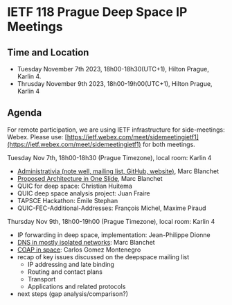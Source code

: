 # IETF 118 Prague Deep Space IP Meetings

## Time and Location
- Tuesday November 7th 2023, 18h00-18h30(UTC+1), Hilton Prague, Karlin 4. 
- Thrusday November 9th 2023, 18h00-19h00(UTC+1), Hilton Prague, Karlin 4 

## Agenda
For remote participation, we are using IETF infrastructure for side-meetings: Webex. Please use: [https://ietf.webex.com/meet/sidemeetingietf1](https://ietf.webex.com/meet/sidemeetingietf1) for both meetings.

Tuesday Nov 7th, 18h00-18h30 (Prague Timezone), local room: Karlin 4

- [Administrativia (note well, mailing list, GitHub, website)](ietf118-deepspace-blanchet.pdf), Marc Blanchet
- [Proposed Architecture in One Slide](ietf118-deepspace-blanchet.pdf), Marc Blanchet
- QUIC for deep space: Christian Huitema
- QUIC deep space analysis project: Juan Fraire
- TAPSCE Hackathon: Émile Stephan
- QUIC-FEC-Additional-Addresses: François Michel, Maxime Piraud

Thursday Nov 9th, 18h00-19h00 (Prague Timezone), local room: Karlin 4

- IP forwarding in deep space, implementation: Jean-Philippe Dionne
- [DNS in mostly isolated networks](ietf118-deepspace-dns-isolated-networks.pdf): Marc Blanchet
- [COAP in space](ietf118-coap-in-space.pdf): Carlos Gomez Montenegro
- recap of key issues discussed on the deepspace mailing list
   - IP addressing and late binding
   - Routing and contact plans
   - Transport
   - Applications and related protocols
- next steps (gap analysis/comparison?)